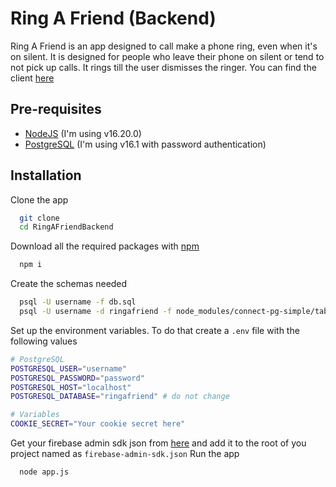 # Ring A Friend (Backend)

Ring A Friend is an app designed to call make a phone ring, even when it's on silent. It is designed for people who leave their phone on silent or tend to not pick up calls. It rings till the user dismisses the ringer. You can find the client [here](https://github.com/joel122002/RingAFriend)

## Pre-requisites
- [NodeJS](https://nodejs.org/en/download/) (I'm using v16.20.0)
- [PostgreSQL](https://www.postgresql.org/download/) (I'm using v16.1 with password authentication)

## Installation
Clone the app

```bash
  git clone
  cd RingAFriendBackend
```

Download all the required packages with [npm](https://www.npmjs.com/)

```bash
  npm i
```

Create the schemas needed
```bash
  psql -U username -f db.sql
  psql -U username -d ringafriend -f node_modules/connect-pg-simple/table.sql 
```
Set up the environment variables. To do that create a `.env` file with the following values
```bash
# PostgreSQL
POSTGRESQL_USER="username"
POSTGRESQL_PASSWORD="password"
POSTGRESQL_HOST="localhost"
POSTGRESQL_DATABASE="ringafriend" # do not change

# Variables
COOKIE_SECRET="Your cookie secret here"

```
Get your firebase admin sdk json from [here](https://firebase.google.com/docs/admin/setup) and add it to the root of you project named as `firebase-admin-sdk.json`
Run the app
```bash
  node app.js 
```


